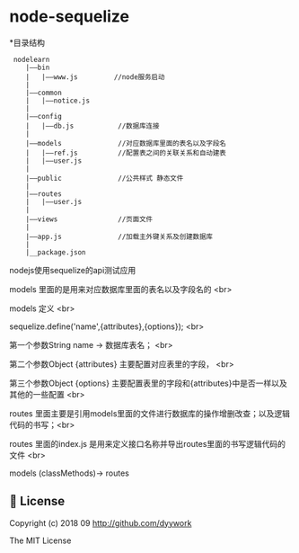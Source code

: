 # node-sequelize
*目录结构
```
 nodelearn
    |——bin
    |   |——www.js         //node服务启动
    |
    |——common
    |   |——notice.js
    |
    |——config
    |   |——db.js           //数据库连接
    |
    |——models              //对应数据库里面的表名以及字段名
    |   |——ref.js          //配置表之间的关联关系和自动建表
    |   |——user.js
    |
    |——public              //公共样式 静态文件
    |
    |——routes
    |   |——user.js
    |
    |——views               //页面文件
    |
    |——app.js              //加载主外键关系及创建数据库
    |
    |__package.json

```
nodejs使用sequelize的api测试应用<br>

models 里面的是用来对应数据库里面的表名以及字段名的 \<br>

models 定义 \<br>

sequelize.define('name',{attributes},{options}); \<br>

第一个参数String name -> 数据库表名； \<br>

第二个参数Object {attributes}  主要配置对应表里的字段， \<br>

第三个参数Object {options} 主要配置表里的字段和{attributes}中是否一样以及其他的一些配置 \<br>


routes 里面主要是引用models里面的文件进行数据库的操作增删改查；以及逻辑代码的书写；\<br>

routes 里面的index.js 是用来定义接口名称并导出routes里面的书写逻辑代码的文件 \<br>

models (classMethods)-> routes

## 📜 License
Copyright (c) 2018 09 http://github.com/dyywork

The MIT License